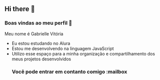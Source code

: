 ## Hi there 👋
  ### Boas vindas ao meu perfil 💙
Meu nome é Gabrielle Vitória
- Eu estou estudando no Alura
- Estou me desenvolvendo na linguagem JavaScript
- Utilizo esse espaço para a minha organização e compartilhamento dos meus projetos desenvolvidos
  ### Você pode entrar em contanto comigo :mailbox
  
